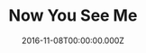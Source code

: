 ---
title: "Now You See Me"
year: 2013
date: 2016-11-08T00:00:00.000Z
permalink: /almanac/movies/2016-11-08-now-you-see-me/index.html
rating: 3
tmdbid: 75656
---